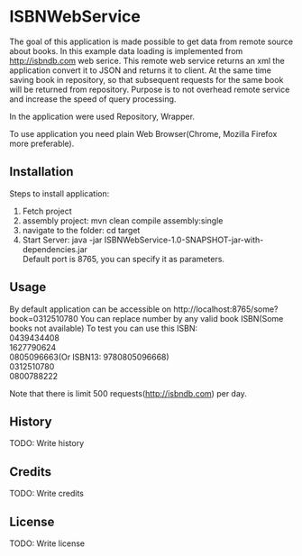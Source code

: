  
# ISBNWebService
The goal of this application is made possible to get data from remote source about books.
In this example data loading is implemented from http://isbndb.com web serice. This remote web service returns an xml
the application convert it to JSON and returns it to client. At the same time saving book in repository, so
that subsequent requests for the same book will be returned from repository. Purpose is to not overhead remote service
and increase the speed of query processing.

In the application were used Repository, Wrapper.

To use application you need plain Web Browser(Chrome, Mozilla Firefox more preferable).

## Installation

Steps to install application:

1) Fetch project<br/>
2) assembly project: mvn clean compile assembly:single <br/>
3) navigate to the folder: cd target <br/>
4) Start Server: java -jar ISBNWebService-1.0-SNAPSHOT-jar-with-dependencies.jar<br/>
Default port is 8765, you can specify it as parameters.

## Usage

By default application can be accessible on http://localhost:8765/some?book=0312510780
You can replace number by any valid book ISBN(Some books not available)
To test you can use this ISBN: <br/>
0439434408 <br/>
1627790624 <br/>
0805096663(Or ISBN13:  9780805096668)<br/>
0312510780 <br/>
0800788222 <br/>

Note that there is limit 500 requests(http://isbndb.com) per day.
## History

TODO: Write history

## Credits

TODO: Write credits

## License

TODO: Write license
